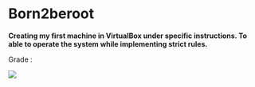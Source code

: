 # Born2beroot

<b/> Creating my first machine in VirtualBox under specific instructions. To able to operate the system while implementing strict rules. </b>

Grade :

![](https://badge42.vercel.app/api/v2/cl31j44h0007809mep6of7oak/project/2609986) 

